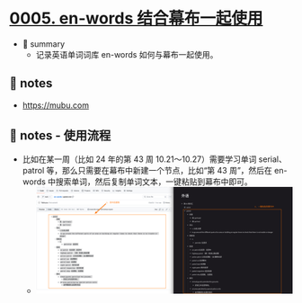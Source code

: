 # [0005. en-words 结合幕布一起使用](https://github.com/Tdahuyou/en-notes/tree/main/0005.%20en-words%20%E7%BB%93%E5%90%88%E5%B9%95%E5%B8%83%E4%B8%80%E8%B5%B7%E4%BD%BF%E7%94%A8)

- 📝 summary
  - 记录英语单词词库 en-words 如何与幕布一起使用。

## 🔗 notes

- https://mubu.com

## 📒 notes - 使用流程

- 比如在某一周（比如 24 年的第 43 周 10.21～10.27）需要学习单词 serial、patrol 等，那么只需要在幕布中新建一个节点，比如“第 43 周”，然后在 en-words 中搜索单词，然后复制单词文本，一键粘贴到幕布中即可。
  - ![](md-imgs/2024-10-26-19-27-01.png)